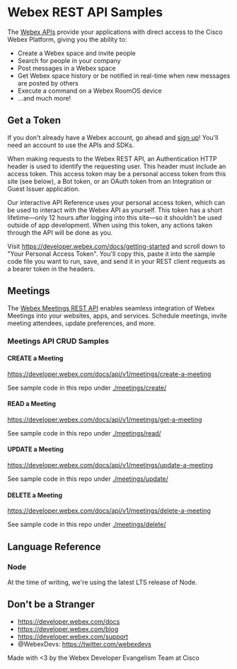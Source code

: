 # Webex REST API Samples

The [Webex APIs](https://developer.webex.com/docs/getting-started) provide your applications with direct access to the Cisco Webex Platform, giving you the ability to:

- Create a Webex space and invite people
- Search for people in your company
- Post messages in a Webex space
- Get Webex space history or be notified in real-time when new messages are posted by others
- Execute a command on a Webex RoomOS device
- ...and much more!

## Get a Token

If you don't already have a Webex account, go ahead and [sign up](https://www.webex.com/pricing/free-trial.html)! You'll need an account to use the APIs and SDKs.

When making requests to the Webex REST API, an Authentication HTTP header is used to identify the requesting user. This header must include an access token. This access token may be a personal access token from this site (see below), a Bot token, or an OAuth token from an Integration or Guest Issuer application.

Our interactive API Reference uses your personal access token, which can be used to interact with the Webex API as yourself. This token has a short lifetime—only 12 hours after logging into this site—so it shouldn't be used outside of app development. When using this token, any actions taken through the API will be done as you.

Visit https://developer.webex.com/docs/getting-started and scroll down to "Your Personal Access Token". You'll copy this, paste it into the sample code file you want to run, save, and send it in your REST client requests as a bearer token in the headers.

## Meetings

The [Webex Meetings REST API](https://developer.webex.com/docs/meetings) enables seamless integration of Webex Meetings into your websites, apps, and services. Schedule meetings, invite meeting attendees, update preferences, and more.

### Meetings API CRUD Samples

#### CREATE a Meeting

https://developer.webex.com/docs/api/v1/meetings/create-a-meeting

See sample code in this repo under [./meetings/create/](./meetings/create/)

#### READ a Meeting

https://developer.webex.com/docs/api/v1/meetings/get-a-meeting

See sample code in this repo under [./meetings/read/](./meetings/read/)

#### UPDATE a Meeting

https://developer.webex.com/docs/api/v1/meetings/update-a-meeting

See sample code in this repo under [./meetings/update/](./meetings/update/)

#### DELETE a Meeting

https://developer.webex.com/docs/api/v1/meetings/delete-a-meeting

See sample code in this repo under [./meetings/delete/](./meetings/delete/)

## Language Reference

### Node

At the time of writing, we're using the latest LTS release of Node.

## Don't be a Stranger

- https://developer.webex.com/docs
- https://developer.webex.com/blog
- https://developer.webex.com/support
- @WebexDevs: https://twitter.com/webexdevs

Made with <3 by the Webex Developer Evangelism Team at Cisco
